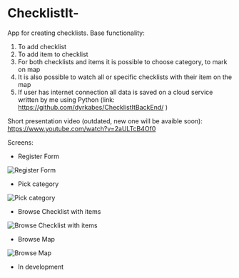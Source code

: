 # ChecklistIt-

App for creating checklists. Base functionality:

1. To add checklist
2. To add item to checklist
3. For both checklists and items it is possible to choose category, to mark on map
4. It is also possible to watch all or specific checklists with their item on the map
5. If user has internet connection all data is saved on a cloud service written by me using Python (link: https://github.com/dyrkabes/ChecklistItBackEnd/ )

Short presentation video (outdated, new one will be avaible soon):
https://www.youtube.com/watch?v=2aULTcB4Of0

Screens:
* Register Form

![Register Form](https://pp.vk.me/c837127/v837127202/19c7d/aTFhY7AkOAk.jpg)

* Pick category

![Pick category](https://pp.vk.me/c837127/v837127202/19c74/Rm3CfCd85bc.jpg)

* Browse Checklist with items

![Browse Checklist with items](https://pp.vk.me/c837127/v837127202/19c6b/XfWS9wihDtU.jpg)

* Browse Map  

![Browse Map](https://pp.vk.me/c837127/v837127202/19c62/HiXdUTJGGRU.jpg)



* In development
